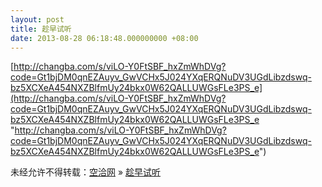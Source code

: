 ```yaml
---
layout: post
title: 趁早试听
date: 2013-08-28 06:18:48.000000000 +08:00
---
```


[http://changba.com/s/viLO-Y0FtSBF_hxZmWhDVg?code=Gt1bjDM0qnEZAuyv_GwVCHx5J024YXqERQNuDV3UGdLibzdswq-bz5XCXeA454NXZBlfmUy24bkx0W62QALLUWGsFLe3PS_e](http://changba.com/s/viLO-Y0FtSBF_hxZmWhDVg?code=Gt1bjDM0qnEZAuyv_GwVCHx5J024YXqERQNuDV3UGdLibzdswq-bz5XCXeA454NXZBlfmUy24bkx0W62QALLUWGsFLe3PS_e "http://changba.com/s/viLO-Y0FtSBF_hxZmWhDVg?code=Gt1bjDM0qnEZAuyv_GwVCHx5J024YXqERQNuDV3UGdLibzdswq-bz5XCXeA454NXZBlfmUy24bkx0W62QALLUWGsFLe3PS_e")

未经允许不得转载：[空洽网](http://kongqia.com) » [趁早试听](http://kongqia.com/17846.html)


